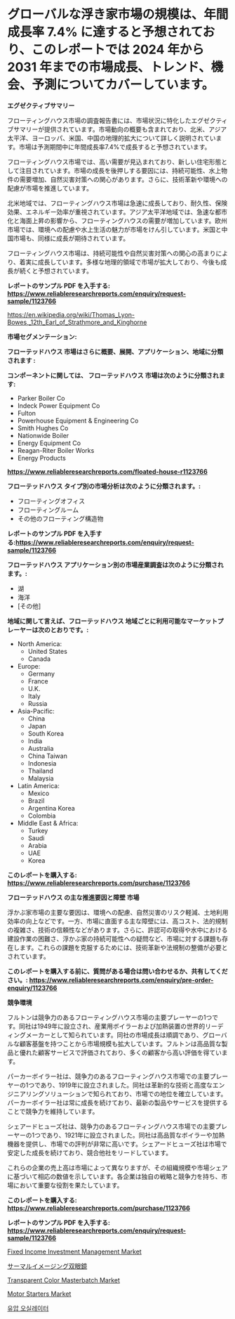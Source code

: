 <p><h1>グローバルな浮き家市場の規模は、年間成長率 7.4% に達すると予想されており、このレポートでは 2024 年から 2031 年までの市場成長、トレンド、機会、予測についてカバーしています。</h1></p><p><strong>エグゼクティブサマリー</strong></p>
<p><p>フローティングハウス市場の調査報告書には、市場状況に特化したエグゼクティブサマリーが提供されています。市場動向の概要も含まれており、北米、アジア太平洋、ヨーロッパ、米国、中国の地理的拡大について詳しく説明されています。市場は予測期間中に年間成長率7.4%で成長すると予想されています。</p><p>フローティングハウス市場では、高い需要が見込まれており、新しい住宅形態として注目されています。市場の成長を後押しする要因には、持続可能性、水上物件の需要増加、自然災害対策への関心があります。さらに、技術革新や環境への配慮が市場を推進しています。</p><p>北米地域では、フローティングハウス市場は急速に成長しており、耐久性、保険効果、エネルギー効率が重視されています。アジア太平洋地域では、急速な都市化と海面上昇の影響から、フローティングハウスの需要が増加しています。欧州市場では、環境への配慮や水上生活の魅力が市場をけん引しています。米国と中国市場も、同様に成長が期待されています。</p><p>フローティングハウス市場は、持続可能性や自然災害対策への関心の高まりにより、着実に成長しています。多様な地理的領域で市場が拡大しており、今後も成長が続くと予想されています。</p></p>
<p><strong>レポートのサンプル PDF を入手する: <a href="https://www.reliableresearchreports.com/enquiry/request-sample/1123766">https://www.reliableresearchreports.com/enquiry/request-sample/1123766</a></strong></p>
<p><a href="https://en.wikipedia.org/wiki/Thomas_Lyon-Bowes,_12th_Earl_of_Strathmore_and_Kinghorne">https://en.wikipedia.org/wiki/Thomas_Lyon-Bowes,_12th_Earl_of_Strathmore_and_Kinghorne</a></p>
<p><strong>市場セグメンテーション:</strong></p>
<p><strong> フローテッドハウス 市場はさらに概要、展開、アプリケーション、地域に分類されます :</strong></p>
<p><strong>コンポーネントに関しては、 フローテッドハウス 市場は次のように分類されます:</strong></p>
<p><ul><li>Parker Boiler Co</li><li>Indeck Power Equipment Co</li><li>Fulton</li><li>Powerhouse Equipment & Engineering Co</li><li>Smith Hughes Co</li><li>Nationwide Boiler</li><li>Energy Equipment Co</li><li>Reagan-Riter Boiler Works</li><li>Energy Products</li></ul></p>
<p><strong><a href="https://www.reliableresearchreports.com/floated-house-r1123766">https://www.reliableresearchreports.com/floated-house-r1123766</a></strong></p>
<p><strong> フローテッドハウス タイプ別の市場分析は次のように分類されます。:</strong></p>
<p><ul><li>フローティングオフィス</li><li>フローティングルーム</li><li>その他のフローティング構造物</li></ul></p>
<p><strong>レポートのサンプル PDF を入手する:<a href="https://www.reliableresearchreports.com/enquiry/request-sample/1123766">https://www.reliableresearchreports.com/enquiry/request-sample/1123766</a></strong></p>
<p><strong> フローテッドハウス アプリケーション別の市場産業調査は次のように分類されます。:</strong></p>
<p><ul><li>湖</li><li>海洋</li><li>[その他]</li></ul></p>
<p><strong>地域に関して言えば、フローテッドハウス 地域ごとに利用可能なマーケットプレーヤーは次のとおりです。:</strong></p>
<p><ul>
    <li>
        North America:
        <ul>
            <li>United States</li>
            <li>Canada</li>
        </ul>
    </li>
    <li>
        Europe:
        <ul>
            <li>Germany</li>
            <li>France</li>
            <li>U.K.</li>
            <li>Italy</li>
            <li>Russia</li>
        </ul>
    </li>
    <li>
        Asia-Pacific:
        <ul>
            <li>China</li>
            <li>Japan</li>
            <li>South Korea</li>
            <li>India</li>
            <li>Australia</li>
            <li>China Taiwan</li>
            <li>Indonesia</li>
            <li>Thailand</li>
            <li>Malaysia</li>
        </ul>
    </li>
    <li>
        Latin America:
        <ul>
            <li>Mexico</li>
            <li>Brazil</li>
            <li>Argentina Korea</li>
            <li>Colombia</li>
        </ul>
    </li>
    <li>
        Middle East & Africa:
        <ul>
            <li>Turkey</li>
            <li>Saudi</li>
            <li>Arabia</li>
            <li>UAE</li>
            <li>Korea</li>
        </ul>
    </li>
    </ul></p>
<p><strong>このレポートを購入する: <a href="https://www.reliableresearchreports.com/purchase/1123766">https://www.reliableresearchreports.com/purchase/1123766</a></strong></p>
<p><strong>フローテッドハウス の主な推進要因と障壁 市場</strong></p>
<p><p>浮かぶ家市場の主要な要因は、環境への配慮、自然災害のリスク軽減、土地利用効率の向上などです。一方、市場に直面する主な障壁には、高コスト、法的規制の複雑さ、技術の信頼性などがあります。さらに、許認可の取得や水中における建設作業の困難さ、浮かぶ家の持続可能性への疑問など、市場に対する課題も存在します。これらの課題を克服するためには、技術革新や法規制の整備が必要とされています。</p></p>
<p><strong>このレポートを購入する前に、質問がある場合は問い合わせるか、共有してください。: <a href="https://www.reliableresearchreports.com/enquiry/pre-order-enquiry/1123766">https://www.reliableresearchreports.com/enquiry/pre-order-enquiry/1123766</a></strong></p>
<p><strong>競争環境</strong></p>
<p><p>フルトンは競争力のあるフローティングハウス市場の主要プレーヤーの1つです。同社は1949年に設立され、産業用ボイラーおよび加熱装置の世界的リーディングメーカーとして知られています。同社の市場成長は順調であり、グローバルな顧客基盤を持つことから市場規模も拡大しています。フルトンは高品質な製品と優れた顧客サービスで評価されており、多くの顧客から高い評価を得ています。</p><p>パーカーボイラー社は、競争力のあるフローティングハウス市場での主要プレーヤーの1つであり、1919年に設立されました。同社は革新的な技術と高度なエンジニアリングソリューションで知られており、市場での地位を確立しています。パーカーボイラー社は常に成長を続けており、最新の製品やサービスを提供することで競争力を維持しています。</p><p>シェアードヒューズ社は、競争力のあるフローティングハウス市場での主要プレーヤーの1つであり、1921年に設立されました。同社は高品質なボイラーや加熱機器を提供し、市場での評判が非常に高いです。シェアードヒューズ社は市場で安定した成長を続けており、競合他社をリードしています。</p><p>これらの企業の売上高は市場によって異なりますが、その組織規模や市場シェアに基づいて相応の数値を示しています。各企業は独自の戦略と競争力を持ち、市場において重要な役割を果たしています。</p></p>
<p><strong>このレポートを購入する: <a href="https://www.reliableresearchreports.com/purchase/1123766">https://www.reliableresearchreports.com/purchase/1123766</a></strong></p>
<p><strong>レポートのサンプル PDF を入手する: <a href="https://www.reliableresearchreports.com/enquiry/request-sample/1123766">https://www.reliableresearchreports.com/enquiry/request-sample/1123766</a></strong><strong></strong></p>
<p><p><a href="https://github.com/NorbertYates/Market-Research-Report-List-6/blob/main/fixed-income-investment-management-market.md">Fixed Income Investment Management Market</a></p><p><a href="https://medium.com/@dm15982023/%E3%82%B5%E3%83%BC%E3%83%9E%E3%83%AB%E3%82%A4%E3%83%A1%E3%83%BC%E3%82%B8%E3%83%B3%E3%82%B0%E5%8F%8C%E7%9C%BC%E9%8F%A1%E5%B8%82%E5%A0%B4%E3%81%AE%E3%83%88%E3%83%AC%E3%83%B3%E3%83%89%E3%81%A8%E5%88%86%E6%9E%90-%E5%B0%86%E6%9D%A5%E3%81%AE%E6%88%90%E9%95%B7%E3%81%AE%E6%A9%9F%E4%BC%9A%E3%81%A8%E8%AA%B2%E9%A1%8C-2024%E5%B9%B4-2031%E5%B9%B4-3bf88e6b5706">サーマルイメージング双眼鏡</a></p><p><a href="https://medium.com/@connor.marshall794/global-transparent-color-masterbatch-market-sector-types-applications-market-player-strategies-c20e18473b3a">Transparent Color Masterbatch Market</a></p><p><a href="https://issuu.com/reportprime-2/docs/motor-starters-market-size-2030.pptx">Motor Starters Market</a></p><p><a href="https://medium.com/@pwhkjukf5/2024%EB%85%84%EB%B6%80%ED%84%B0-2031%EB%85%84%EA%B9%8C%EC%A7%80-%EC%88%98%EB%A0%A5-%EC%A7%84%EB%8F%99%EA%B8%B0-%EC%8B%9C%EC%9E%A5-%EC%A0%84%EB%A7%9D%EA%B3%BC-%EC%98%88%EC%B8%A1-81eef50f132a">유압 오실레이터</a></p></p>